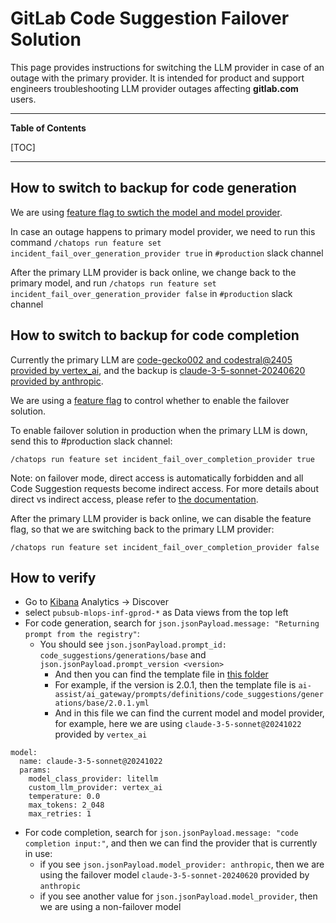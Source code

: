 <!-- Permit linking to GitLab docs and issues -->
<!-- markdownlint-disable MD034 -->
# GitLab Code Suggestion Failover Solution

This page provides instructions for switching the LLM provider in case of an outage with the primary provider. It is intended for product and support engineers troubleshooting LLM provider outages affecting **gitlab.com** users.

---

**Table of Contents**

[TOC]

---

## How to switch to backup for code generation

We are using [feature flag to swtich the model and model provider](https://gitlab.com/gitlab-org/gitlab/-/blob/master/ee/lib/code_suggestions/prompts/code_generation/ai_gateway_messages.rb#L37).

In case an outage happens to primary model provider, we need to run this command `/chatops run feature set incident_fail_over_generation_provider true` in `#production` slack channel

After the primary LLM provider is back online, we change back to the primary model, and run `/chatops run feature set incident_fail_over_generation_provider false` in `#production` slack channel

## How to switch to backup for code completion

Currently the primary LLM are [code-gecko002 and codestral@2405 provided by vertex_ai](https://gitlab.com/gitlab-org/gitlab/-/blob/master/ee/lib/code_suggestions/tasks/code_completion.rb#L40), and the backup is [claude-3-5-sonnet-20240620 provided by anthropic](https://gitlab.com/gitlab-org/gitlab/-/blob/master/ee/lib/code_suggestions/prompts/code_completion/anthropic.rb).

We are using a [feature flag](https://gitlab.com/gitlab-org/gitlab/-/issues/501503) to control whether to enable the failover solution.

To enable failover solution in production when the primary LLM is down, send this to #production slack channel:

```
/chatops run feature set incident_fail_over_completion_provider true
```

Note: on failover mode, direct access is automatically forbidden and all Code Suggestion requests become indirect access. For more details about direct vs indirect access, please refer to [the documentation](https://docs.gitlab.com/ee/user/project/repository/code_suggestions/#direct-and-indirect-connections).

After the primary LLM provider is back online, we can disable the feature flag, so that we are switching back to the primary LLM provider:

```
/chatops run feature set incident_fail_over_completion_provider false
```

## How to verify

* Go to [Kibana](https://log.gprd.gitlab.net/app/home#/) Analytics -> Discover
* select `pubsub-mlops-inf-gprod-*` as Data views from the top left
* For code generation, search for `json.jsonPayload.message: "Returning prompt from the registry"`:
  * You should see `json.jsonPayload.prompt_id: code_suggestions/generations/base` and `json.jsonPayload.prompt_version <version>`
    * And then you can find the template file in [this folder](https://gitlab.com/gitlab-org/modelops/applied-ml/code-suggestions/ai-assist/-/tree/main/ai_gateway/prompts/definitions/code_suggestions/generations/base?ref_type=heads)
    * For example, if the version is 2.0.1, then the template file is `ai-assist/ai_gateway/prompts/definitions/code_suggestions/generations/base/2.0.1.yml`
    * And in this file we can find the current model and model provider, for example, here we are using `claude-3-5-sonnet@20241022` provided by `vertex_ai`

```
model:
  name: claude-3-5-sonnet@20241022
  params:
    model_class_provider: litellm
    custom_llm_provider: vertex_ai
    temperature: 0.0
    max_tokens: 2_048
    max_retries: 1

```
 
* For code completion, search for `json.jsonPayload.message: "code completion input:"`, and then we can find the provider that is currently in use:
  * if you see `json.jsonPayload.model_provider: anthropic`, then we are using the failover model `claude-3-5-sonnet-20240620` provided by `anthropic`
  * if you see another value for `json.jsonPayload.model_provider`, then we are using a non-failover model
